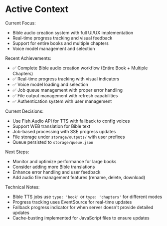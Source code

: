 # Active Context

Current Focus:
- Bible audio creation system with full UI/UX implementation
- Real-time progress tracking and visual feedback
- Support for entire books and multiple chapters
- Voice model management and selection

Recent Achievements:
- ✅ Complete Bible audio creation workflow (Entire Book + Multiple Chapters)
- ✅ Real-time progress tracking with visual indicators
- ✅ Voice model loading and selection
- ✅ Job queue management with proper error handling
- ✅ File output management with refresh capabilities
- ✅ Authentication system with user management

Current Decisions:
- Use Fish.Audio API for TTS with fallback to config voices
- Support WEB translation for Bible text
- Job-based processing with SSE progress updates
- File storage under `storage/outputs/` with user prefixes
- Queue persisted to `storage/queue.json`

Next Steps:
- Monitor and optimize performance for large books
- Consider adding more Bible translations
- Enhance error handling and user feedback
- Add audio file management features (rename, delete, download)

Technical Notes:
- Bible TTS jobs use `type: 'book'` or `type: 'chapters'` for different modes
- Progress tracking uses EventSource for real-time updates
- Fallback progress indicator for when server doesn't provide detailed updates
- Cache-busting implemented for JavaScript files to ensure updates
